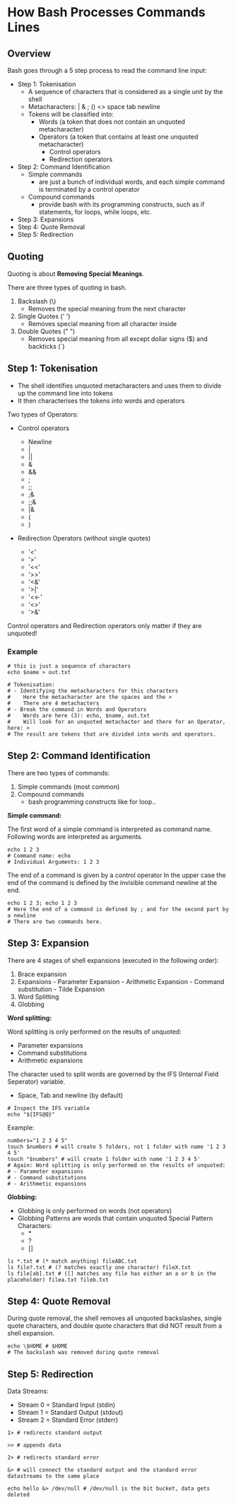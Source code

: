 # How Bash Processes Commands Lines

## Overview

Bash goes through a 5 step process to read the command line input:

- Step 1: Tokenisation
  - A sequence of characters that is considered as a single unit by the shell
  - Metacharacters: | & ; () <> space tab newline
  - Tokens will be classified into:
    - Words (a token that does not contain an unquoted metacharacter)
    - Operators (a token that contains at least one unquoted metacharacter)
      - Control operators
      - Redirection operators
- Step 2: Command Identification
  - Simple commands
    - are just a bunch of individual words, and each simple command is terminated by a control operator
  - Compound commands
    - provide bash with its programming constructs, such as if statements, for loops, while loops, etc.
- Step 3: Expansions
- Step 4: Quote Removal
- Step 5: Redirection

## Quoting

Quoting is about **Removing Special Meanings**.

There are three types of quoting in bash.

1. Backslash (\\)
   - Removes the special meaning from the next character
2. Single Quotes (' ')
   - Removes special meaning from all character inside
3. Double Quotes (" ")
   - Removes special meaning from all except dollar signs ($) and backticks (`)  

## Step 1: Tokenisation

- The shell identifies unquoted metacharacters and uses them to divide up the command line into tokens
- It then characterises the tokens into words and operators

Two types of Operators:

- Control operators
  - Newline
  - |
  - ||
  - &
  - &&
  - ;
  - ;;
  - ;&
  - ;;&
  - |&
  - (
  - )

- Redirection Operators (without single quotes)
  - '<'
  - '>'
  - '<<'
  - '>>'
  - '<&'
  - '>|'
  - '<<-'
  - '<>'
  - '>&'

Control operators and Redirection operators only matter if they are unquoted!

### Example

```SHELL
# this is just a sequence of characters
echo $name > out.txt

# Tokenisation:
# - Identifying the metacharacters for this characters
#    Here the metacharacter are the spaces and the >
#    There are 4 metachacters
# - Break the command in Words and Operators
#    Words are here (3): echo, $name, out.txt
#    Will look for an unquoted metachacter and there for an Operator, here: >
# The result are tokens that are divided into words and operators.
```

## Step 2: Command Identification

There are two types of commands:

1. Simple commands (most common)
2. Compound commands
    - bash programming constructs like for loop..

**Simple command:**

The first word of a simple command is interpreted as command name.
Following words are interpreted as arguments.

```SHELL
echo 1 2 3
# Command name: echo
# Individual Arguments: 1 2 3
```

The end of a command is given by a control operator
In the upper case the end of the command is defined by the invisible command newline at the end.

```SHELL
echo 1 2 3; echo 1 2 3
# Here the end of a command is defined by ; and for the second part by a newline
# There are two commands here.
```

## Step 3: Expansion

There are 4 stages of shell expansions (executed in the following order):

  1. Brace expansion
  2. Expansions
    - Parameter Expansion
    - Arithmetic Expansion
    - Command substitution
    - Tilde Expansion
  3. Word Splitting
  4. Globbing

**Word splitting:**

Word splitting is only performed on the results of unquoted:

- Parameter expansions
- Command substitutions
- Arithmetic expansions

The character used to split words are governed by the IFS (Internal Field Seperator) variable.

- Space, Tab and newline (by default)

```SHELL
# Inspect the IFS variable
echo "${IFS@Q}"
```

Example:

```SHELL
numbers="1 2 3 4 5"
touch $numbers # will create 5 folders, not 1 folder with name '1 2 3 4 5'
touch "$numbers" # will create 1 folder with name '1 2 3 4 5'
# Again: Word splitting is only performed on the results of unquoted:
# - Parameter expansions
# - Command substitutions
# - Arithmetic expansions
```

**Globbing:**

- Globbing is only performed on words (not operators)
- Globbing Patterns are words that contain unquoted Special Pattern Characters:
  - \*
  - ?
  - []

```SHELL
ls *.txt # (* match anything) fileABC.txt
ls file?.txt # (? matches exactly one character) fileX.txt
ls file[ab].txt # ([] matches any file has either an a or b in the placeholder) filea.txt fileb.txt
```

## Step 4: Quote Removal

During quote removal, the shell removes all unquoted backslashes, single quote characters, and double quote characters that did NOT result from a shell expansion.

```SHELL
echo \$HOME # $HOME
# The backslash was removed during quote removal
```

## Step 5: Redirection

Data Streams:

- Stream 0 = Standard Input (stdin)
- Stream 1 = Standard Output (stdout)
- Stream 2 = Standard Error (stderr)

```SHELL
1> # redirects standard output
```

```SHELL
>> # appends data
```

```SHELL
2> # redirects standard error
```

```SHELL
&> # will connect the standard output and the standard error datastreams to the same place
```

```SHELL
echo hello &> /dev/null # /dev/null is the bit bucket, data gets deleted
```
